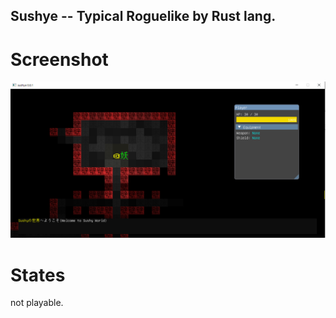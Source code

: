 ## Sushye -- Typical Roguelike by Rust lang.

# Screenshot

![ScreenShot](latestscreenshot.png?raw=true)

# States

not playable.
